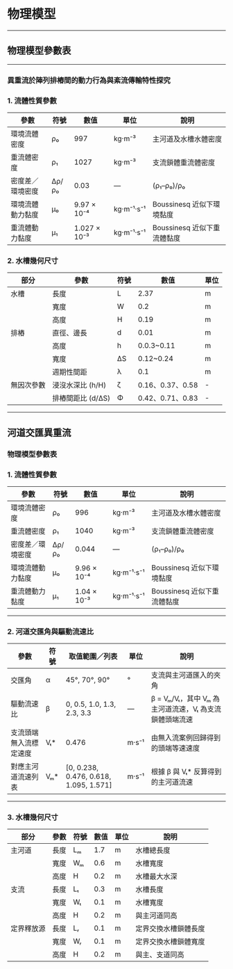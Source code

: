 # 物理模型
---

## 物理模型參數表
---
### 異重流於陣列排樁間的動力行為與紊流傳輸特性探究

### 1. 流體性質參數
| 參數               | 符號   | 數值           | 單位          | 說明                       |
|--------------------|-------|---------------|-------------|--------------------------|
| 環境流體密度       | ρ₀     | 997           | kg·m⁻³      | 主河道及水槽水體密度          |
| 重流體密度         | ρ₁     | 1027          | kg·m⁻³      | 支流鎖體重流體密度            |
| 密度差／環境密度    | Δρ/ρ₀  | 0.03         | —           | (ρ₁–ρ₀)/ρ₀               |
| 環境流體動力黏度   | μ₀     | 9.97 × 10⁻⁴   | kg·m⁻¹·s⁻¹  | Boussinesq 近似下環境黏度     |
| 重流體動力黏度     | μ₁     | 1.027 × 10⁻³   | kg·m⁻¹·s⁻¹  | Boussinesq 近似下重流體黏度   |

### 2. 水槽幾何尺寸

| 部分       | 參數   | 符號 | 數值 | 單位 | 
|------------|-------|-----|-----|-----|
| 水槽 | 長度   | L  | 2.37 | m   |
|            | 寬度   | W  | 0.2 | m   |
|            | 高度   | H   | 0.19 | m   |
| 排樁   | 直徑、邊長   | d  | 0.01 | m   |
|            | 高度   | h   | 0.0.3~0.11 | m   |
|            | 寬度   | ΔS  | 0.12~0.24 | m   
|   | 週期性間距 | λ  | 0.1 | m   |
|     無因次參數       | 浸沒水深比 (h/H)   | ζ  | 0.16、0.37、0.58 | -   |
|            | 排樁間距比 (d/ΔS)   | Φ   | 0.42、0.71、0.83 | -   |

---
## 河道交匯異重流
### 物理模型參數表

### 1. 流體性質參數
| 參數               | 符號   | 數值           | 單位          | 說明                       |
|--------------------|-------|---------------|-------------|--------------------------|
| 環境流體密度       | ρ₀     | 996           | kg·m⁻³      | 主河道及水槽水體密度          |
| 重流體密度         | ρ₁     | 1040          | kg·m⁻³      | 支流鎖體重流體密度            |
| 密度差／環境密度    | Δρ/ρ₀  | 0.044         | —           | (ρ₁–ρ₀)/ρ₀               |
| 環境流體動力黏度   | μ₀     | 9.96 × 10⁻⁴   | kg·m⁻¹·s⁻¹  | Boussinesq 近似下環境黏度     |
| 重流體動力黏度     | μ₁     | 1.04 × 10⁻³   | kg·m⁻¹·s⁻¹  | Boussinesq 近似下重流體黏度   |
---
### 2. 河道交匯角與驅動流速比

| 參數               | 符號   | 取值範圍／列表              | 單位 | 說明                                                |
|--------------------|-------|---------------------------|-----|---------------------------------------------------|
| 交匯角             | α      | 45°, 70°, 90°             | °   | 支流與主河道匯入的夾角                                 |
| 驅動流速比         | β      | 0, 0.5, 1.0, 1.3, 2.3, 3.3 | —   | β = Vₘ/Vₜ，其中 Vₘ 為主河道流速，Vₜ 為支流鎖體頭端流速       |
| 支流頭端無入流標定速度 | Vₜ*   | 0.476                     | m·s⁻¹ | 由無入流案例回歸得到的頭端等速速度                         |
| 對應主河道流速列表   | Vₘ*   | [0, 0.238, 0.476, 0.618, 1.095, 1.571] | m·s⁻¹ | 根據 β 與 Vₜ* 反算得到的主河道流速                         |
---
### 3. 水槽幾何尺寸

| 部分       | 參數   | 符號 | 數值 | 單位 | 說明                   |
|------------|-------|-----|-----|-----|----------------------|
| 主河道 | 長度   | Lₘ  | 1.7 | m   | 水槽總長度              |
|            | 寬度   | Wₘ  | 0.6 | m   | 水槽寬度                |
|            | 高度   | H   | 0.2 | m   | 水槽最大水深            |
| 支流   | 長度   | Lₜ  | 0.3 | m   | 水槽長度                |
|            | 寬度   | Wₜ  | 0.1 | m   | 水槽寬度                |
|            | 高度   | H   | 0.2 | m   | 與主河道同高            |
| 定界釋放源 | 長度 | Lᵣ  | 0.1 | m   | 定界交換水槽鎖體長度       |
|            | 寬度   | Wᵣ  | 0.1 | m   | 定界交換水槽鎖體寬度       |
|            | 高度   | H   | 0.2 | m   | 與主、支道同高           |

